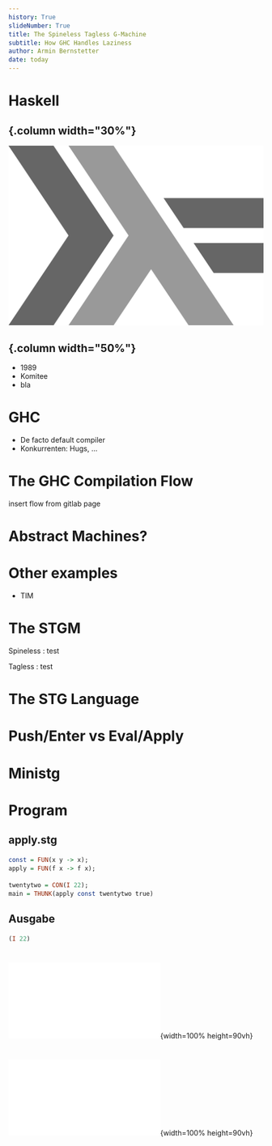 ```yaml
---
history: True
slideNumber: True
title: The Spineless Tagless G-Machine
subtitle: How GHC Handles Laziness
author: Armin Bernstetter
date: today
---
```


# Haskell 

## {.column width="30%"}

![](img/haskell.png)

## {.column width="50%"}

- 1989
- Komitee
- bla


# GHC

- De facto default compiler
- Konkurrenten: Hugs, ...

# The GHC Compilation Flow

insert flow from gitlab page 

# Abstract Machines?

# Other examples

- TIM

# The STGM

Spineless
: test

Tagless
: test

# 


# The STG Language

# Push/Enter vs Eval/Apply

# 

# Ministg

# Program

## apply.stg
```haskell
const = FUN(x y -> x);
apply = FUN(f x -> f x);

twentytwo = CON(I 22);
main = THUNK(apply const twentytwo true)
```
## Ausgabe
```haskell
(I 22)
```

#

![](trace/trace_pe/step0.html){width=100% height=90vh}

#

![](trace/trace_ea/step0.html){width=100% height=90vh}

